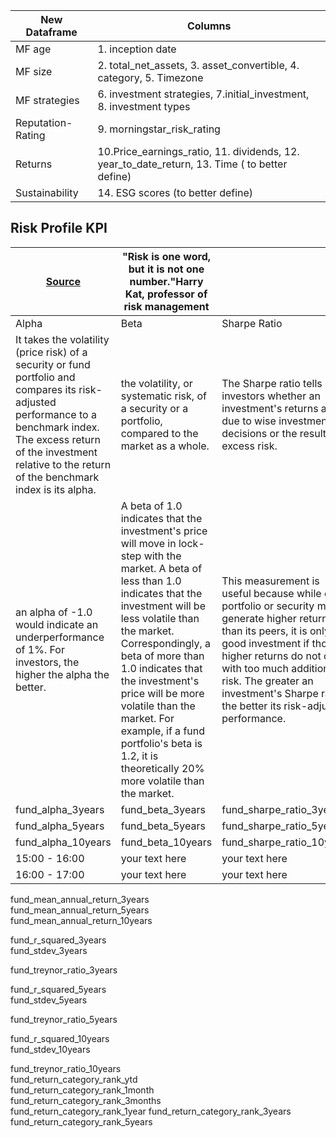 
|New Dataframe| Columns|
|---|---|
|MF age |1. inception date|
|MF size |2. total_net_assets, 3. asset_convertible,  4. category, 5. Timezone|
|MF strategies | 6. investment strategies, 7.initial_investment, 8. investment types  |
|Reputation- Rating|9. morningstar_risk_rating|
|Returns|10.Price_earnings_ratio, 11. dividends, 12. year_to_date_return, 13. Time ( to better define)|
|Sustainability| 14. ESG scores (to better define)|



## __Risk Profile KPI__ 
|[Source](https://www.investopedia.com/investing/measure-mutual-fund-risk/)| "Risk is one word, but it is not one number."Harry Kat, professor of risk management  |  |
|---|---|---|
|Alpha|Beta|Sharpe Ratio|
|It takes the volatility (price risk) of a security or fund portfolio and compares its risk-adjusted performance to a benchmark index. The excess return of the investment relative to the return of the benchmark index is its alpha.| the volatility, or systematic risk, of a security or a portfolio, compared to the market as a whole.|The Sharpe ratio tells investors whether an investment's returns are due to wise investment decisions or the result of excess risk.|
| an alpha of -1.0 would indicate an underperformance of 1%. For investors, the higher the alpha the better.|A beta of 1.0 indicates that the investment's price will move in lock-step with the market. A beta of less than 1.0 indicates that the investment will be less volatile than the market. Correspondingly, a beta of more than 1.0 indicates that the investment's price will be more volatile than the market. For example, if a fund portfolio's beta is 1.2, it is theoretically 20% more volatile than the market.| This measurement is useful because while one portfolio or security may generate higher returns than its peers, it is only a good investment if those higher returns do not come with too much additional risk. The greater an investment's Sharpe ratio, the better its risk-adjusted performance.|
|fund_alpha_3years	|fund_beta_3years	|fund_sharpe_ratio_3years|   
|fund_alpha_5years|fund_beta_5years|fund_sharpe_ratio_5years	| 
|fund_alpha_10years|fund_beta_10years|fund_sharpe_ratio_10years	| 
|15:00 - 16:00|your text here|your text here|
|16:00 - 17:00|your text here|your text here|





fund_mean_annual_return_3years	
fund_mean_annual_return_5years	
fund_mean_annual_return_10years	

fund_r_squared_3years	
fund_stdev_3years	
	
fund_treynor_ratio_3years		
	

fund_r_squared_5years	
fund_stdev_5years	

fund_treynor_ratio_5years	
	

fund_r_squared_10years	
fund_stdev_10years	

fund_treynor_ratio_10years	
fund_return_category_rank_ytd	
fund_return_category_rank_1month	
fund_return_category_rank_3months	
fund_return_category_rank_1year	
fund_return_category_rank_3years	
fund_return_category_rank_5years
